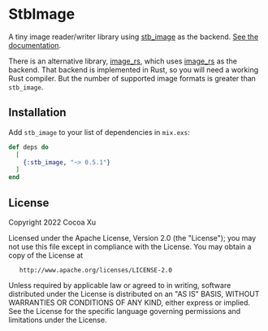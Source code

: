 # StbImage

A tiny image reader/writer library using [stb_image](https://github.com/nothings/stb/blob/master/stb_image.h) as the backend. [See the documentation](https://hexdocs.pm/stb_image).

There is an alternative library, [image_rs](https://github.com/cocoa-xu/image_rs), which uses [image_rs](https://github.com/image-rs/image) as the backend. That backend is implemented in Rust, so you will need a working Rust compiler. But the number of supported image formats is greater than `stb_image`.

## Installation

Add `stb_image` to your list of dependencies in `mix.exs`:

```elixir
def deps do
  [
    {:stb_image, "~> 0.5.1"}
  ]
end
```

## License

   Copyright 2022 Cocoa Xu

   Licensed under the Apache License, Version 2.0 (the "License");
   you may not use this file except in compliance with the License.
   You may obtain a copy of the License at

       http://www.apache.org/licenses/LICENSE-2.0

   Unless required by applicable law or agreed to in writing, software
   distributed under the License is distributed on an "AS IS" BASIS,
   WITHOUT WARRANTIES OR CONDITIONS OF ANY KIND, either express or implied.
   See the License for the specific language governing permissions and
   limitations under the License.
